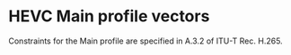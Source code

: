 # HEVC Main profile vectors

Constraints for the Main profile are specified in A.3.2 of ITU-T Rec. H.265.
